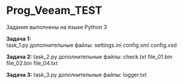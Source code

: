 # Prog_Veeam_TEST

Задания выполнены на языке Python 3

**Задача 1:**  
task_1.py
дополнительные файлы:
settings.ini
config.xml
config.xsd

**Задача 2:** 
task_2.py
дополнительные файлы:
check.txt
file_01.bin
file_02.bin
file_04.txt

**Задача 3:** 
task_3.py
дополнительные файлы:
logger.txt

